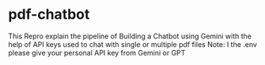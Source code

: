 # pdf-chatbot
This Repro explain the pipeline of Building a Chatbot using Gemini with the help of API keys used to chat with single or multiple pdf files
Note: I the .env please give your personal API key from Gemini or GPT 

